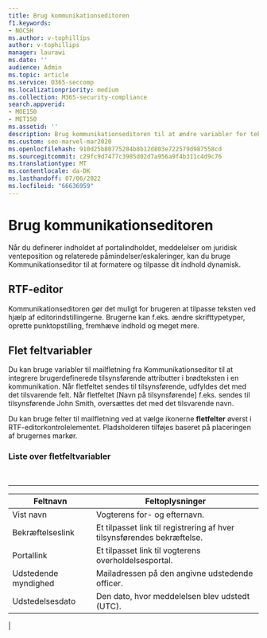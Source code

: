 ```yaml
---
title: Brug kommunikationseditoren
f1.keywords:
- NOCSH
ms.author: v-tophillips
author: v-tophillips
manager: laurawi
ms.date: ''
audience: Admin
ms.topic: article
ms.service: O365-seccomp
ms.localizationpriority: medium
ms.collection: M365-security-compliance
search.appverid:
- MOE150
- MET150
ms.assetid: ''
description: Brug kommunikationseditoren til at ændre variabler for tekst og fletfelter, når du formaterer dit indhold.
ms.custom: seo-marvel-mar2020
ms.openlocfilehash: 910d25b80775284b8b12d803e722579d987558cd
ms.sourcegitcommit: c29fc9d7477c3985d02d7a956a9f4b311c4d9c76
ms.translationtype: MT
ms.contentlocale: da-DK
ms.lasthandoff: 07/06/2022
ms.locfileid: "66636959"
---
```

# <a name="use-the-communications-editor"></a>Brug kommunikationseditoren

Når du definerer indholdet af portalindholdet, meddelelser om juridisk venteposition og relaterede påmindelser/eskaleringer, kan du bruge Kommunikationseditor til at formatere og tilpasse dit indhold dynamisk.

## <a name="rich-text-editor"></a>RTF-editor

Kommunikationseditoren gør det muligt for brugeren at tilpasse teksten ved hjælp af editorindstillingerne. Brugerne kan f.eks. ændre skrifttypetyper, oprette punktopstilling, fremhæve indhold og meget mere.

## <a name="merge-field-variables"></a>Flet feltvariabler

Du kan bruge variabler til mailfletning fra Kommunikationseditor til at integrere brugerdefinerede tilsynsførende attributter i brødteksten i en kommunikation. Når fletfeltet sendes til tilsynsførende, udfyldes det med det tilsvarende felt. Når fletfeltet [Navn på tilsynsførende] f.eks. sendes til tilsynsførende John Smith, oversættes det med det tilsvarende navn.

Du kan bruge felter til mailfletning ved at vælge ikonerne **fletfelter** øverst i RTF-editorkontrolelementet. Pladsholderen tilføjes baseret på placeringen af brugernes markør.

### <a name="list-of-merge-field-variables"></a>Liste over fletfeltvariabler

<br>

****

|Feltnavn|Feltoplysninger|
|---|---|
|Vist navn|Vogterens for- og efternavn.|
|Bekræftelseslink|Et tilpasset link til registrering af hver tilsynsførendes bekræftelse.|
|Portallink|Et tilpasset link til vogterens overholdelsesportal.|
|Udstedende myndighed|Mailadressen på den angivne udstedende officer.|
|Udstedelsesdato|Den dato, hvor meddelelsen blev udstedt (UTC).|
|
